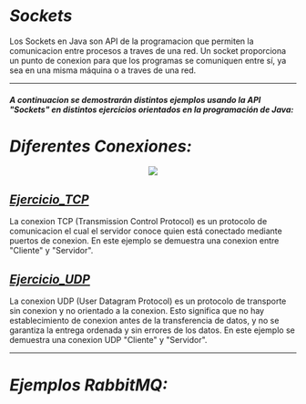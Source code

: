 # _Sockets_

Los Sockets en Java son API de la programacion que permiten la comunicacion entre procesos
a traves de una red. Un socket proporciona un punto de conexion para que los programas se
comuniquen entre sí, ya sea en una misma máquina o a traves de una red. 

___

#### _A continuacion se demostrarán distintos ejemplos usando la API "Sockets" en distintos ejercicios orientados en la programación de Java:_


# _Diferentes Conexiones:_

<p align="center">
  <img src="https://user-images.githubusercontent.com/117557162/282652156-e67ecf9a-4716-4d72-a244-1e9635378f9e.jpg" />
</p>


## [_Ejercicio_TCP_](./Ejercicio_TCP)

La conexion TCP (Transmission Control Protocol) es un protocolo de comunicacion el cual el 
servidor conoce quien está conectado mediante puertos de conexion. En este ejemplo se 
demuestra una conexion entre "Cliente" y "Servidor".

## [_Ejercicio_UDP_](./Ejercicio_UDP)

La conexion UDP (User Datagram Protocol) es un protocolo de transporte sin conexion y no
orientado a la conexion. Esto significa que no hay establecimiento de conexion antes
de la transferencia de datos, y no se garantiza la entrega ordenada y sin errores de los 
datos. En este ejemplo se demuestra una conexion UDP "Cliente" y "Servidor".


___


# _Ejemplos RabbitMQ:_
